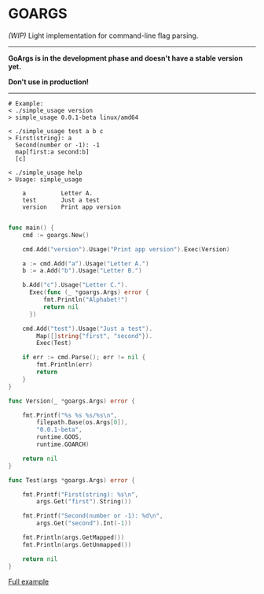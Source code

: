 # GOARGS
_(WIP)_ Light implementation for command-line flag parsing. 
___
**GoArgs is in the development phase and doesn't have a stable version yet.**

**Don't use in production!**
___
```
# Example:
< ./simple_usage version
> simple_usage 0.0.1-beta linux/amd64
```
```
< ./simple_usage test a b c
> First(string): a
  Second(number or -1): -1
  map[first:a second:b]
  [c]
```
```
< ./simple_usage help
> Usage: simple_usage 

    a          Letter A.
    test       Just a test
    version    Print app version
``` 
```go

func main() {
    cmd := goargs.New()

    cmd.Add("version").Usage("Print app version").Exec(Version)

    a := cmd.Add("a").Usage("Letter A.")
    b := a.Add("b").Usage("Letter B.")

    b.Add("c").Usage("Letter C.").
      Exec(func (_ *goargs.Args) error {
          fmt.Println("Alphabet!")
          return nil
      })

    cmd.Add("test").Usage("Just a test").
        Map([]string{"first", "second"}).
        Exec(Test)

    if err := cmd.Parse(); err != nil {
        fmt.Println(err)
        return
    }
}

func Version(_ *goargs.Args) error {

    fmt.Printf("%s %s %s/%s\n",
        filepath.Base(os.Args[0]),
        "0.0.1-beta",
        runtime.GOOS,
        runtime.GOARCH)

    return nil
}

func Test(args *goargs.Args) error {

    fmt.Printf("First(string): %s\n",
        args.Get("first").String())

    fmt.Printf("Second(number or -1): %d\n",
        args.Get("second").Int(-1))

    fmt.Println(args.GetMapped())
    fmt.Println(args.GetUnmapped())

    return nil
}
```
[Full example](https://github.com/xphip/goargs/blob/main/examples/simple_usage/simple_usage.go)